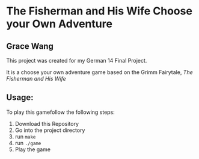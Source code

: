 # The Fisherman and His Wife Choose your Own Adventure

## Grace Wang

This project was created for my German 14 Final Project.

It is a choose your own adventure game based on the Grimm Fairytale, *The Fisherman and His Wife*

## Usage:
To play this gamefollow the following steps:

1. Download this Repository
2. Go into the project directory
3. run `make`
4. run `./game`
5. Play the game
